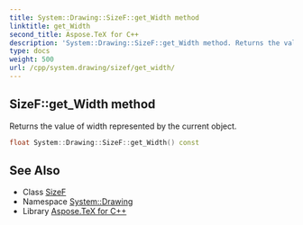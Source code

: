 ```yaml
---
title: System::Drawing::SizeF::get_Width method
linktitle: get_Width
second_title: Aspose.TeX for C++
description: 'System::Drawing::SizeF::get_Width method. Returns the value of width represented by the current object in C++.'
type: docs
weight: 500
url: /cpp/system.drawing/sizef/get_width/
---
```

## SizeF::get_Width method


Returns the value of width represented by the current object.

```cpp
float System::Drawing::SizeF::get_Width() const
```

## See Also

* Class [SizeF](../)
* Namespace [System::Drawing](../../)
* Library [Aspose.TeX for C++](../../../)

